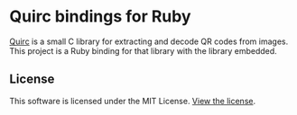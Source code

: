 # Quirc bindings for Ruby

[Quirc](https://github.com/dlbeer/quirc) is a small C library for extracting and decode QR codes from images.
This project is a Ruby binding for that library with the library embedded.

## License
This software is licensed under the MIT License. [View the license](LICENSE).
